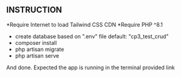 ## INSTRUCTION
*Require Internet to load Tailwind CSS CDN
*Require PHP ^8.1

- create database based on ".env" file default: "cp3_test_crud"
- composer install
- php artisan migrate
- php artisan serve

And done. Expected the app is running in the terminal provided link